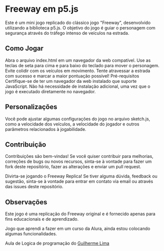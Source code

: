 # Freeway em p5.js

Este é um mini jogo replicado do clássico jogo "Freeway", desenvolvido utilizando a biblioteca p5.js. O objetivo do jogo é guiar o personagem com segurança através do tráfego intenso de veículos na estrada.

## Como Jogar
Abra o arquivo index.html em um navegador da web compatível.
Use as teclas de seta para cima e para baixo do teclado para mover o personagem.
Evite colidir com os veículos em movimento.
Tente atravessar a estrada com sucesso e marcar a maior pontuação possível!
Pré-requisitos
Certifique-se de ter um navegador da web instalado que suporte JavaScript. Não há necessidade de instalação adicional, uma vez que o jogo é executado diretamente no navegador.

## Personalizações
Você pode ajustar algumas configurações do jogo no arquivo sketch.js, como a velocidade dos veículos, a velocidade do jogador e outros parâmetros relacionados à jogabilidade.

## Contribuição
Contribuições são bem-vindas! Se você quiser contribuir para melhorias, correções de bugs ou novos recursos, sinta-se à vontade para fazer um fork deste repositório, fazer as alterações e enviar um pull request.

Divirta-se jogando o Freeway Replica! Se tiver alguma dúvida, feedback ou sugestão, sinta-se à vontade para entrar em contato via email ou através das issues deste repositório.

## Observações
Este jogo é uma replicação do Freeway original e é fornecido apenas para fins educacionais e de aprendizado.

Jogo que aprendi a fazer em um curso da Alura, ainda estou colocando algumas funcionalidades.

Aula de Logica de programação do [Guilherme Lima](https://www.linkedin.com/in/guilherme-lima-458925178/)

